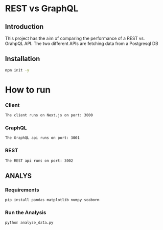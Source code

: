 # REST vs GraphQL

## Introduction

This project has the aim of comparing the performance of a REST vs. GrahpQL API.
The two different APIs are fetching data from a Postgresql DB

## Installation

```bash
npm init -y
```

# How to run

### Client

```bash
The client runs on Next.js on port: 3000
```

### GraphQL

```bash
The GraphQL api runs on port: 3001
```

### REST

```bash
The REST api runs on port: 3002
```

## ANALYS

### Requirements

```bash
pip install pandas matplotlib numpy seaborn
```

### Run the Analysis

```bash
python analyze_data.py
```
